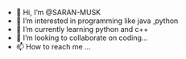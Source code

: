 - 👋 Hi, I’m @SARAN-MUSK
- 👀 I’m interested in programming like java ,python 
- 🌱 I’m currently learning python and c++
- 💞️ I’m looking to collaborate on coding...
- 📫 How to reach me ...

<!---
SARAN-MUSK/SARAN-MUSK is a ✨ special ✨ repository because its `README.md` (this file) appears on your GitHub profile.
You can click the Preview link to take a look at your changes.
--->
